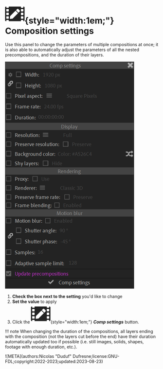 # ![](../../../img/duik/icons/composition_settings.svg){style="width:1em;"} Composition settings

Use this panel to change the parameters of multiple compositions at once; it is also able to automatically adjust the parameters of all the nested precompositions, and the duration of their layers.

![](../../../img/duik/tools/comp-settings.png)

1. **Check the box next to the setting** you'd like to change
2. **Set the value** to apply
3. Click the ![](../../../img/duik/icons/composition_settings.svg){style="width:1em;"} ***Comp settings*** button.

!!! note
    When changing the duration of the compositions, all layers ending with the composition (not the layers cut before the end) have their duration automatically updated too if possible (i.e. still images, solids, shapes, footage with enough duration, etc.).


![META](authors:Nicolas "Duduf" Dufresne;license:GNU-FDL;copyright:2022-2023;updated:2023-08-23)
